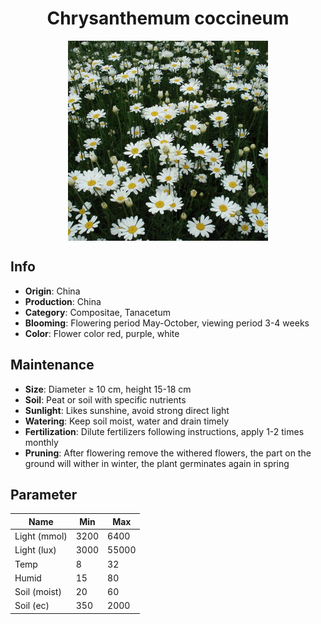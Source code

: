 <h1 align='center'>Chrysanthemum coccineum</h1>
<p align="center">
    <img 
        align='center'
        width='320'
        src="../images/chrysanthemum coccineum.png" 
        alt='Chrysanthemum coccineum' />
</p>

## Info

 - **Origin**: China
 - **Production**: China
 - **Category**: Compositae, Tanacetum
 - **Blooming**: Flowering period May-October, viewing period 3-4 weeks
 - **Color**: Flower color red, purple, white

## Maintenance

 - **Size**: Diameter ≥ 10 cm, height 15-18 cm
 - **Soil**: Peat or soil with specific nutrients
 - **Sunlight**: Likes sunshine, avoid strong direct light
 - **Watering**: Keep soil moist, water and drain timely
 - **Fertilization**: Dilute fertilizers following instructions, apply 1-2 times monthly
 - **Pruning**: After flowering remove the withered flowers, the part on the ground will wither in winter, the plant germinates again in spring

## Parameter

| Name         | Min  | Max   |
|--------------|------|-------|
| Light (mmol) | 3200 | 6400  |
| Light (lux)  | 3000 | 55000 |
| Temp         | 8    | 32    |
| Humid        | 15   | 80    |
| Soil (moist) | 20   | 60    |
| Soil (ec)    | 350  | 2000  |